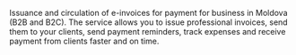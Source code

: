 <!-- ### Hi there 👋


**e-Cont-md/e-Cont-md** is a ✨ _special_ ✨ repository because its `README.md` (this file) appears on your GitHub profile.

Here are some ideas to get you started:

- 🔭 I’m currently working on ...
- 🌱 I’m currently learning ...
- 👯 I’m looking to collaborate on ...
- 🤔 I’m looking for help with ...
- 💬 Ask me about ...
- 📫 How to reach me: ...
- 😄 Pronouns: ...
- ⚡ Fun fact: ...
-->

Issuance and circulation of e-invoices for payment for business in Moldova (B2B and B2C). The service allows you to issue professional invoices, send them to your clients, send payment reminders, track expenses and receive payment from clients faster and on time.
